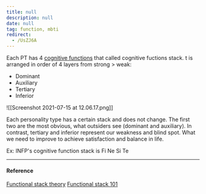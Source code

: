 ```yaml
---
title: null
description: null
date: null
tag: function, mbti
redirect:
  - /UsZJ6A
---
```


Each PT has 4 [cognitive functions](obsidian://open?vault=dwarves&file=brain%2FHR%2FMBTI%2F8%20Cognitive%20Functions) that called cognitive fuctions stack. t is arranged in order of 4 layers from strong > weak:

- Dominant
- Auxiliary
- Tertiary
- Inferior

![[Screenshot 2021-07-15 at 12.06.17.png]]

Each personality type has a certain stack and does not change. The first two are the most obvious, what outsiders see (dominant and auxiliary). In contrast, tertiary and inferior represent our weakness and blind spot. What we need to improve to achieve satisfaction and balance in life.

Ex: INFP's cognitive function stack is Fi Ne Si Te

---

#### Reference

[Functional stack theory](https://personalityjunkie.com/functional-stack-type-dynamics-theory/) [Functional stack 101](https://www.youtube.com/watch?v=9xf13VRNPp8)
